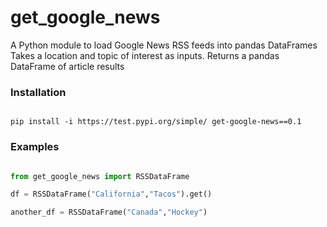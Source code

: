 # get_google_news
A Python module to load Google News RSS feeds into pandas DataFrames
Takes a location and topic of interest as inputs.
Returns a pandas DataFrame of article results

### Installation

```

pip install -i https://test.pypi.org/simple/ get-google-news==0.1

```

### Examples

```python

from get_google_news import RSSDataFrame

df = RSSDataFrame("California","Tacos").get()

another_df = RSSDataFrame("Canada","Hockey")

```
